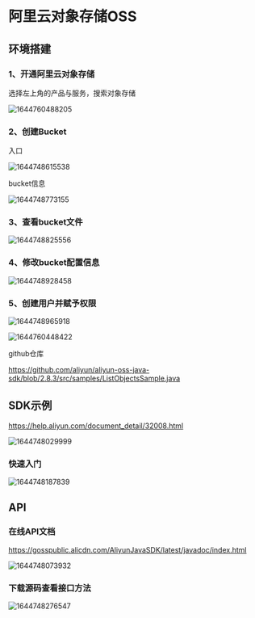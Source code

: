 # 阿里云对象存储OSS

## 环境搭建

### 1、开通阿里云对象存储

选择左上角的产品与服务，搜索对象存储

![1644760488205](typora-assets/1644760488205.png)

### 2、创建Bucket

入口

![1644748615538](typora-assets/1644748615538.png)

bucket信息

![1644748773155](typora-assets/1644748773155.png)

### 3、查看bucket文件

![1644748825556](typora-assets/1644748825556.png)

### 4、修改bucket配置信息

![1644748928458](typora-assets/1644748928458.png)

### 5、创建用户并赋予权限

![1644748965918](typora-assets/1644748965918.png)

![1644760448422](typora-assets/1644760448422.png)

github仓库

https://github.com/aliyun/aliyun-oss-java-sdk/blob/2.8.3/src/samples/ListObjectsSample.java

## SDK示例

https://help.aliyun.com/document_detail/32008.html

![1644748029999](typora-assets/1644748029999.png)

### 快速入门

![1644748187839](typora-assets/1644748187839.png)

## API

### 在线API文档

https://gosspublic.alicdn.com/AliyunJavaSDK/latest/javadoc/index.html

![1644748073932](typora-assets/1644748073932.png)

### 下载源码查看接口方法

![1644748276547](typora-assets/1644748276547.png)